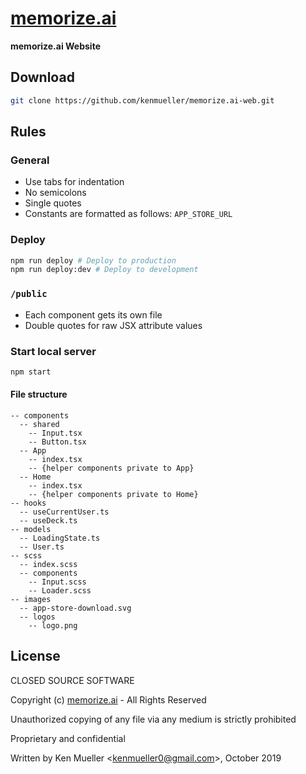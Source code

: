 # [memorize.ai](https://memorize.ai)

**memorize.ai Website**

## Download

```bash
git clone https://github.com/kenmueller/memorize.ai-web.git
```

## Rules

### General

- Use tabs for indentation
- No semicolons
- Single quotes
- Constants are formatted as follows: `APP_STORE_URL`

### Deploy

```bash
npm run deploy # Deploy to production
npm run deploy:dev # Deploy to development
```

### `/public`

- Each component gets its own file
- Double quotes for raw JSX attribute values

### Start local server

```bash
npm start
```

#### File structure

```
-- components
  -- shared
    -- Input.tsx
	-- Button.tsx
  -- App
    -- index.tsx
    -- {helper components private to App}
  -- Home
    -- index.tsx
    -- {helper components private to Home}
-- hooks
  -- useCurrentUser.ts
  -- useDeck.ts
-- models
  -- LoadingState.ts
  -- User.ts
-- scss
  -- index.scss
  -- components
    -- Input.scss
    -- Loader.scss
-- images
  -- app-store-download.svg
  -- logos
    -- logo.png
```

## License

CLOSED SOURCE SOFTWARE

Copyright (c) [memorize.ai](https://memorize.ai) - All Rights Reserved

Unauthorized copying of any file via any medium is strictly prohibited

Proprietary and confidential

Written by Ken Mueller <[kenmueller0@gmail.com](mailto:kenmueller0@gmail.com)>, October 2019
